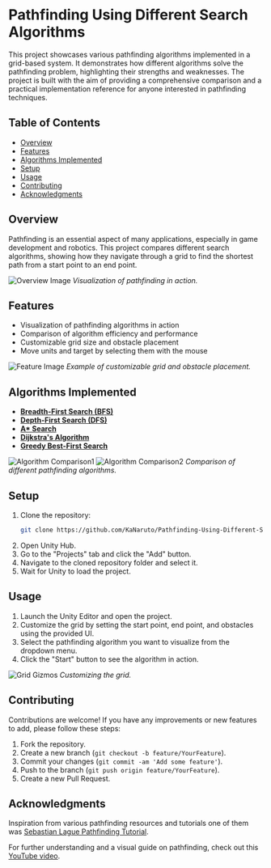 # Pathfinding Using Different Search Algorithms
This project showcases various pathfinding algorithms implemented in a grid-based system. It demonstrates how different algorithms solve the pathfinding problem, highlighting their strengths and weaknesses. The project is built with the aim of providing a comprehensive comparison and a practical implementation reference for anyone interested in pathfinding techniques.

## Table of Contents
- [Overview](#overview)
- [Features](#features)
- [Algorithms Implemented](#algorithms-implemented)
- [Setup](#setup)
- [Usage](#usage)
- [Contributing](#contributing)
- [Acknowledgments](#acknowledgments)


## Overview
Pathfinding is an essential aspect of many applications, especially in game development and robotics. This project compares different search algorithms, showing how they navigate through a grid to find the shortest path from a start point to an end point.

![Overview Image](https://github.com/KaNaruto/Pathfinding-Using-Different-Search-Algorithms-In-Unity/assets/121254562/321707ed-4446-4708-9e11-69d7f8f40c3b)
*Visualization of pathfinding in action.*

## Features
- Visualization of pathfinding algorithms in action
- Comparison of algorithm efficiency and performance
- Customizable grid size and obstacle placement
- Move units and target by selecting them with the mouse



![Feature Image](https://github.com/KaNaruto/Pathfinding-Using-Different-Search-Algorithms-In-Unity/assets/121254562/873df9cf-58d0-42a9-9b6f-b1f34b708dc6)
*Example of customizable grid and obstacle placement.*

## Algorithms Implemented
- **[Breadth-First Search (BFS)](https://en.wikipedia.org/wiki/Breadth-first_search)**
- **[Depth-First Search (DFS)](https://en.wikipedia.org/wiki/Depth-first_search)**
- **[A\* Search](https://en.wikipedia.org/wiki/A*_search_algorithm)**
- **[Dijkstra's Algorithm](https://en.wikipedia.org/wiki/Dijkstra%27s_algorithm)**
- **[Greedy Best-First Search](https://en.wikipedia.org/wiki/Best-first_search)**

![Algorithm Comparison1](https://github.com/KaNaruto/Pathfinding-Using-Different-Search-Algorithms-In-Unity/assets/121254562/49668730-3718-4839-a51d-fc98ef6878c0)
![Algorithm Comparison2](https://github.com/KaNaruto/Pathfinding-Using-Different-Search-Algorithms-In-Unity/assets/121254562/61753142-73f5-475a-937b-591ffe762204)
*Comparison of different pathfinding algorithms.*

## Setup
1. Clone the repository:
    ```sh
    git clone https://github.com/KaNaruto/Pathfinding-Using-Different-Search-Algorithms-In-Unity.git
    ```
2. Open Unity Hub.
3. Go to the "Projects" tab and click the "Add" button.
4. Navigate to the cloned repository folder and select it.
5. Wait for Unity to load the project.

## Usage
1. Launch the Unity Editor and open the project.
2. Customize the grid by setting the start point, end point, and obstacles using the provided UI.
3. Select the pathfinding algorithm you want to visualize from the dropdown menu.
4. Click the "Start" button to see the algorithm in action.


![Grid Gizmos](https://github.com/KaNaruto/Pathfinding-Using-Different-Search-Algorithms-In-Unity/assets/121254562/cd69e981-f366-4034-8f2b-cdd66eec52ea)
*Customizing the grid.*

## Contributing
Contributions are welcome! If you have any improvements or new features to add, please follow these steps:
1. Fork the repository.
2. Create a new branch (`git checkout -b feature/YourFeature`).
3. Commit your changes (`git commit -am 'Add some feature'`).
4. Push to the branch (`git push origin feature/YourFeature`).
5. Create a new Pull Request.

## Acknowledgments
Inspiration from various pathfinding resources and tutorials one of them was [Sebastian Lague Pathfinding Tutorial](https://www.youtube.com/watch?v=-L-WgKMFuhE&list=PLFt_AvWsXl0cq5Umv3pMC9SPnKjfp9eGW).


For further understanding and a visual guide on pathfinding, check out this [YouTube video](https://www.youtube.com/watch?v=SdnsqqQ7hQA).
